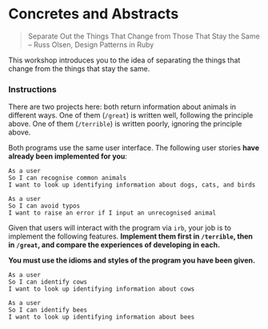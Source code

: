 # Concretes and Abstracts

> Separate Out the Things That Change from Those That Stay the Same
> – Russ Olsen, Design Patterns in Ruby

This workshop introduces you to the idea of separating the things that change from the things that stay the same.

### Instructions

There are two projects here: both return information about animals in different ways. One of them (`/great`) is written well, following the principle above. One of them (`/terrible`) is written poorly, ignoring the principle above.

Both programs use the same user interface. The following user stories **have already been implemented for you**:

```
As a user
So I can recognise common animals
I want to look up identifying information about dogs, cats, and birds
```

```
As a user
So I can avoid typos
I want to raise an error if I input an unrecognised animal
```

Given that users will interact with the program via `irb`, your job is to implement the following features. **Implement them first in `/terrible`, then in `/great`, and compare the experiences of developing in each.**

**You must use the idioms and styles of the program you have been given.**

```
As a user
So I can identify cows
I want to look up identifying information about cows
```

```
As a user
So I can identify bees
I want to look up identifying information about bees
```
